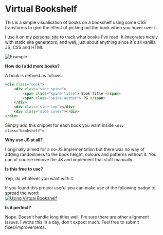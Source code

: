 # Virtual Bookshelf
This is a simple visualisation of books on a bookshelf using some CSS transforms to give the effect of picking out the book when you hover over it.

I use it on my [personal site](https://petargyurov.com) to track what books I've read. It integrates nicely with static site generators, and well, just about anything since it's all vanilla JS, CSS and HTML.

![Example](https://i.imgur.com/6u0CySS.png)

**How do I add more books?**

A book is defined as follows:
```html
<div class="book">
    <div class="side spine">
        <span class="spine-title"> Book Title </span>
        <span class="spine-author"> PG </span>
    </div>
    <div class="side top"></div>
    <div class="side cover"></div>
</div>
```

Simply add this snippet for each book you want inside `<div class="bookshelf">`.

**Why use JS at all?**

I originally aimed for a no-JS implementation but there was no way of adding randomness to the book height, colours and patterns without it. You can of course remove the JS and implement that stuff manually.

**Is this free to use?**

Yep, do whatever you want with it.

If you found this project useful you can make use of the following badge to spread the word:  
[![Using Virtual Bookshelf](https://img.shields.io/badge/Extended%20with-Virtual%20Bookshelf-blue?logo=github)](https://github.com/petargyurov/virtual-bookshelf)

**Is it perfect?**

Nope. Doesn't handle long titles well. I'm sure there are other alignment issues. I wrote this in a day, don't expect much. Feel free to submit fixes/improvements.
